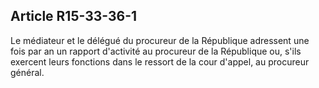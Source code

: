 Article R15-33-36-1
----
Le médiateur et le délégué du procureur de la République adressent une fois par
an un rapport d'activité au procureur de la République ou, s'ils exercent leurs
fonctions dans le ressort de la cour d'appel, au procureur général.
